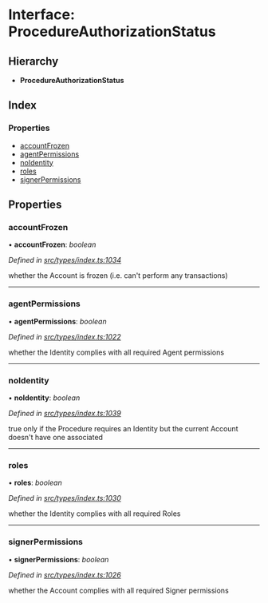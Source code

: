 # Interface: ProcedureAuthorizationStatus

## Hierarchy

* **ProcedureAuthorizationStatus**

## Index

### Properties

* [accountFrozen](procedureauthorizationstatus.md#accountfrozen)
* [agentPermissions](procedureauthorizationstatus.md#agentpermissions)
* [noIdentity](procedureauthorizationstatus.md#noidentity)
* [roles](procedureauthorizationstatus.md#roles)
* [signerPermissions](procedureauthorizationstatus.md#signerpermissions)

## Properties

###  accountFrozen

• **accountFrozen**: *boolean*

*Defined in [src/types/index.ts:1034](https://github.com/PolymathNetwork/polymesh-sdk/blob/44d12f59/src/types/index.ts#L1034)*

whether the Account is frozen (i.e. can't perform any transactions)

___

###  agentPermissions

• **agentPermissions**: *boolean*

*Defined in [src/types/index.ts:1022](https://github.com/PolymathNetwork/polymesh-sdk/blob/44d12f59/src/types/index.ts#L1022)*

whether the Identity complies with all required Agent permissions

___

###  noIdentity

• **noIdentity**: *boolean*

*Defined in [src/types/index.ts:1039](https://github.com/PolymathNetwork/polymesh-sdk/blob/44d12f59/src/types/index.ts#L1039)*

true only if the Procedure requires an Identity but the current Account
  doesn't have one associated

___

###  roles

• **roles**: *boolean*

*Defined in [src/types/index.ts:1030](https://github.com/PolymathNetwork/polymesh-sdk/blob/44d12f59/src/types/index.ts#L1030)*

whether the Identity complies with all required Roles

___

###  signerPermissions

• **signerPermissions**: *boolean*

*Defined in [src/types/index.ts:1026](https://github.com/PolymathNetwork/polymesh-sdk/blob/44d12f59/src/types/index.ts#L1026)*

whether the Account complies with all required Signer permissions
